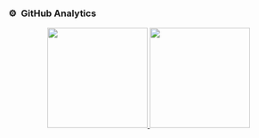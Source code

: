 ### ⚙️ &nbsp;GitHub Analytics

<p align="center">
<a href="https://github.com/nobatgeldi">
  <img height="180em" src="https://github-readme-stats-eight-theta.vercel.app/api?username=nobatgeldi&show_icons=true&theme=algolia&include_all_commits=true&count_private=true"/>
  <img height="180em" src="https://github-readme-stats-eight-theta.vercel.app/api/top-langs/?username=nobatgeldi&layout=compact&langs_count=8&theme=algolia"/>
</a>
</p>
